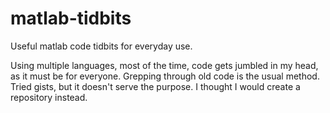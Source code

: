 # matlab-tidbits
Useful matlab code tidbits for everyday use.

Using multiple languages, most of the time, code gets jumbled in my head, as it must be for everyone.
Grepping through old code is the usual method.
Tried gists, but it doesn't serve the purpose. 
I thought I would create a repository instead.
